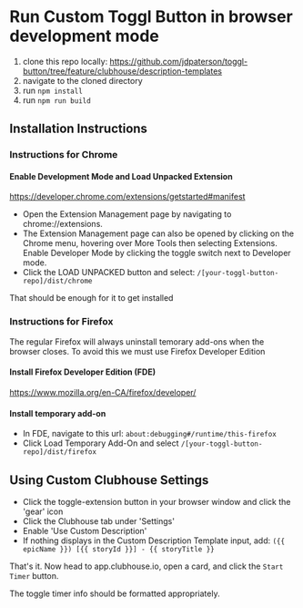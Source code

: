 # Run Custom Toggl Button in browser development mode

1. clone this repo locally: https://github.com/jdpaterson/toggl-button/tree/feature/clubhouse/description-templates
2. navigate to the cloned directory
3. run `npm install`
4. run `npm run build`

## Installation Instructions

  ### Instructions for Chrome

  #### Enable Development Mode and Load Unpacked Extension

  https://developer.chrome.com/extensions/getstarted#manifest

  - Open the Extension Management page by navigating to chrome://extensions.
  - The Extension Management page can also be opened by clicking on the Chrome menu, hovering over More Tools then selecting Extensions.
  Enable Developer Mode by clicking the toggle switch next to Developer mode.
  - Click the LOAD UNPACKED button and select: `/[your-toggl-button-repo]/dist/chrome`

  That should be enough for it to get installed

  ### Instructions for Firefox

  The regular Firefox will always uninstall temorary add-ons when the browser closes. To avoid this we must use Firefox Developer Edition

  #### Install Firefox Developer Edition (FDE)
  https://www.mozilla.org/en-CA/firefox/developer/

  #### Install temporary add-on
  - In FDE, navigate to this url: `about:debugging#/runtime/this-firefox`
  - Click Load Temporary Add-On and select `/[your-toggl-button-repo]/dist/firefox`

## Using Custom Clubhouse Settings

  - Click the toggle-extension button in your browser window and click the 'gear' icon
  - Click the Clubhouse tab under 'Settings'
  - Enable 'Use Custom Description'
  - If nothing displays in the Custom Description Template input, add: `({{ epicName }}) [{{ storyId }}] - {{ storyTitle }}`

  That's it. Now head to app.clubhouse.io, open a card, and click the `Start Timer` button.

  The toggle timer info should be formatted appropriately.
